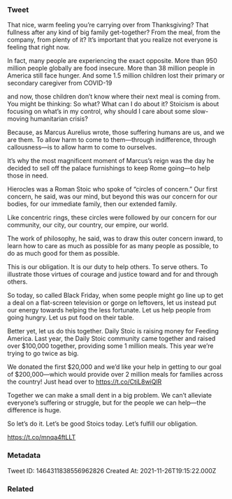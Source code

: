 ### Tweet
That nice, warm feeling you’re carrying over from Thanksgiving? That fullness after any kind of big family get-together? From the meal, from the company, from plenty of it? It’s important that you realize not everyone is feeling that right now.

In fact, many people are experiencing the exact opposite. More than 950 million people globally are food insecure. More than 38 million people in America still face hunger. And some 1.5 million children lost their primary or secondary caregiver from COVID-19

and now, those children don’t know where their next meal is coming from. You might be thinking: So what? What can I do about it? Stoicism is about focusing on what’s in my control, why should I care about some slow-moving humanitarian crisis?

Because, as Marcus Aurelius wrote, those suffering humans are us, and we are them. To allow harm to come to them—through indifference, through callousness—is to allow harm to come to ourselves.

It’s why the most magnificent moment of Marcus’s reign was the day he decided to sell off the palace furnishings to keep Rome going—to help those in need.

Hierocles was a Roman Stoic who spoke of “circles of concern.” Our first concern, he said, was our mind, but beyond this was our concern for our bodies, for our immediate family, then our extended family.

Like concentric rings, these circles were followed by our concern for our community, our city, our country, our empire, our world.

The work of philosophy, he said, was to draw this outer concern inward, to learn how to care as much as possible for as many people as possible, to do as much good for them as possible.

This is our obligation. It is our duty to help others. To serve others. To illustrate those virtues of courage and justice toward and for and through others.

So today, so called Black Friday, when some people might go line up to get a deal on a flat-screen television or gorge on leftovers, let us instead put our energy towards helping the less fortunate. Let us help people from going hungry. Let us put food on their table.

Better yet, let us do this together. Daily Stoic is raising money for Feeding America. Last year, the Daily Stoic community came together and raised over $100,000 together, providing some 1 million meals. This year we’re trying to go twice as big.

We donated the first $20,000 and we’d like your help in getting to our goal of $200,000—which would provide over 2 million meals for families across the country! Just head over to https://t.co/CtiL8wiQlR

Together we can make a small dent in a big problem. We can’t alleviate everyone’s suffering or struggle, but for the people we can help—the difference is huge.

So let’s do it. Let’s be good Stoics today. Let’s fulfill our obligation. 

https://t.co/mnqa4ftLLT

### Metadata
Tweet ID: 1464311838556962826
Created At: 2021-11-26T19:15:22.000Z

### Related

